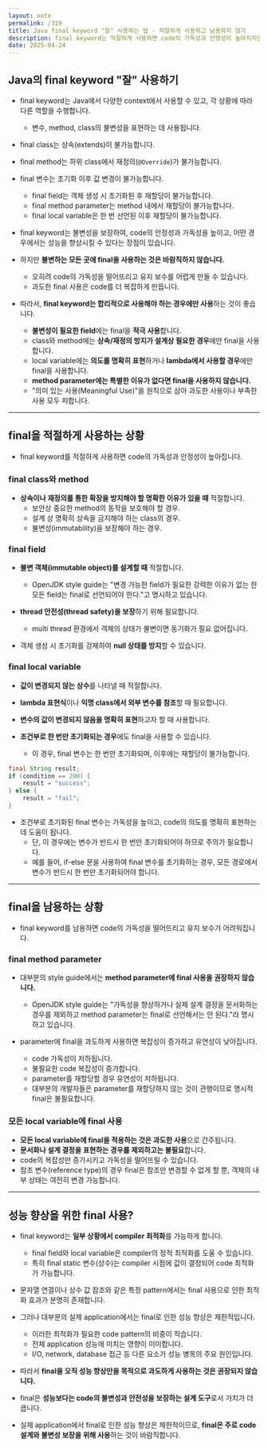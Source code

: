 ```yaml
---
layout: note
permalink: /319
title: Java final keyword "잘" 사용하는 법 - 적절하게 사용하고 남용하지 않기
description: final keyword는 적절하게 사용하면 code의 가독성과 안정성이 높아지지만, 남용하면 오히려 가독성이 떨어져 유지 보수가 어려워지기 때문에, 필요한 경우에만 잘 사용해야 합니다.
date: 2025-04-24
---
```



## Java의 final keyword "잘" 사용하기

- final keyword는 Java에서 다양한 context에서 사용할 수 있고, 각 상황에 따라 다른 역할을 수행합니다.
    - 변수, method, class의 불변성을 표현하는 데 사용됩니다.

- final class는 상속(extends)이 불가능합니다.
- final method는 하위 class에서 재정의(`@Override`)가 불가능합니다.
- final 변수는 초기화 이후 값 변경이 불가능합니다.
    - final field는 객체 생성 시 초기화된 후 재할당이 불가능합니다.
    - final method parameter는 method 내에서 재할당이 불가능합니다.
    - final local variable은 한 번 선언된 이후 재할당이 불가능합니다.

- final keyword는 불변성을 보장하여, code의 안정성과 가독성을 높이고, 어떤 경우에서는 성능을 향상시킬 수 있다는 장점이 있습니다.

- 하지만 **불변하는 모든 곳에 final을 사용하는 것은 바람직하지 않습니다.**
    - 오히려 code의 가독성을 떨어뜨리고 유지 보수를 어렵게 만들 수 있습니다.
    - 과도한 final 사용은 code를 더 복잡하게 만듭니다.

- 따라서, **final keyword는 합리적으로 사용해야 하는 경우에만 사용**하는 것이 좋습니다.
    - **불변성이 필요한 field**에는 final을 **적극 사용**합니다.
    - class와 method에는 **상속/재정의 방지가 설계상 필요한 경우**에만 final을 사용합니다.
    - local variable에는 **의도를 명확히 표현**하거나 **lambda에서 사용할 경우**에만 final을 사용합니다.
    - **method parameter에는 특별한 이유가 없다면 final을 사용하지 않습니다.**
    - "의미 있는 사용(Meaningful Use)"을 원칙으로 삼아 과도한 사용이나 부족한 사용 모두 피합니다.


---


## final을 적절하게 사용하는 상황

- final keyword를 적절하게 사용하면 code의 가독성과 안정성이 높아집니다.


### final class와 method

- **상속이나 재정의를 통한 확장을 방지해야 할 명확한 이유가 있을 때** 적절합니다.
    - 보안상 중요한 method의 동작을 보호해야 할 경우.
    - 설계 상 명확히 상속을 금지해야 하는 class의 경우.
    - 불변성(immutability)을 보장해야 하는 경우.


### final field

- **불변 객체(immutable object)를 설계할 때** 적절합니다.
    - OpenJDK style guide는 "변경 가능한 field가 필요한 강력한 이유가 없는 한 모든 field는 final로 선언되어야 한다."고 명시하고 있습니다.

- **thread 안전성(thread safety)을 보장**하기 위해 필요합니다.
    - multi thread 환경에서 객체의 상태가 불변이면 동기화가 필요 없어집니다.

- 객체 생성 시 초기화를 강제하여 **null 상태를 방지**할 수 있습니다.


### final local variable

- **값이 변경되지 않는 상수**를 나타낼 때 적절합니다.
- **lambda 표현식**이나 **익명 class에서 외부 변수를 참조**할 때 필요합니다.
- **변수의 값이 변경되지 않음을 명확히 표현**하고자 할 때 사용합니다.

- **조건부로 한 번만 초기화되는 경우**에도 final을 사용할 수 있습니다.
    - 이 경우, final 변수는 한 번만 초기화되며, 이후에는 재할당이 불가능합니다.

```java
final String result;
if (condition == 200) {
    result = "success";
} else {
    result = "fail";
}
```

- 조건부로 초기화된 final 변수는 가독성을 높이고, code의 의도를 명확히 표현하는 데 도움이 됩니다.
    - 단, 이 경우에는 변수가 반드시 한 번만 초기화되어야 하므로 주의가 필요합니다.
    - 예를 들어, if-else 문을 사용하여 final 변수를 초기화하는 경우, 모든 경로에서 변수가 반드시 한 번만 초기화되어야 합니다.


---


## final을 남용하는 상황

- final keyword를 남용하면 code의 가독성을 떨어뜨리고 유지 보수가 어려워집니다.


### final method parameter

- 대부분의 style guide에서는 **method parameter에 final 사용을 권장하지 않습니다.**
    - OpenJDK style guide는 "가독성을 향상하거나 실제 설계 결정을 문서화하는 경우를 제외하고 method parameter는 final로 선언해서는 안 된다."라 명시하고 있습니다.

- parameter에 final을 과도하게 사용하면 복잡성이 증가하고 유연성이 낮아집니다.
    - code 가독성이 저하됩니다.
    - 불필요한 code 복잡성이 증가합니다.
    - parameter를 재할당할 경우 유연성이 저하됩니다.
    - 대부분의 개발자들은 parameter를 재할당하지 않는 것이 관행이므로 명시적 final은 불필요합니다.


### 모든 local variable에 final 사용

- **모든 local variable에 final을 적용하는 것은 과도한 사용**으로 간주됩니다.
- **문서화나 설계 결정을 표현하는 경우를 제외하고는 불필요**합니다.
- code의 복잡성만 증가시키고 가독성을 떨어뜨릴 수 있습니다.
- 참조 변수(reference type)의 경우 final은 참조만 변경할 수 없게 할 뿐, 객체의 내부 상태는 여전히 변경 가능합니다.


---


## 성능 향상을 위한 final 사용?

- final keyword는 **일부 상황에서 compiler 최적화**를 가능하게 합니다.
    - final field와 local variable은 compiler의 정적 최적화를 도울 수 있습니다.
    - 특히 final static 변수(상수)는 compiler 시점에 값이 결정되어 code 최적화가 가능합니다.

- 문자열 연결이나 상수 값 참조와 같은 특정 pattern에서는 final 사용으로 인한 최적화 효과가 분명히 존재합니다.
- 그러나 대부분의 실제 application에서는 final로 인한 성능 향상은 제한적입니다.
    - 이러한 최적화가 필요한 code pattern의 비중이 작습니다.
    - 전체 application 성능에 미치는 영향이 미미합니다.
    - I/O, network, database 접근 등 다른 요소가 성능 병목의 주요 원인입니다.

- 따라서 **final을 오직 성능 향상만을 목적으로 과도하게 사용하는 것은 권장되지 않습니다.**

- final은 **성능보다는 code의 불변성과 안전성을 보장하는 설계 도구**로서 가치가 더 큽니다.

- 실제 application에서 final로 인한 성능 향상은 제한적이므로, **final은 주로 code 설계와 불변성 보장을 위해 사용**하는 것이 바람직합니다.

